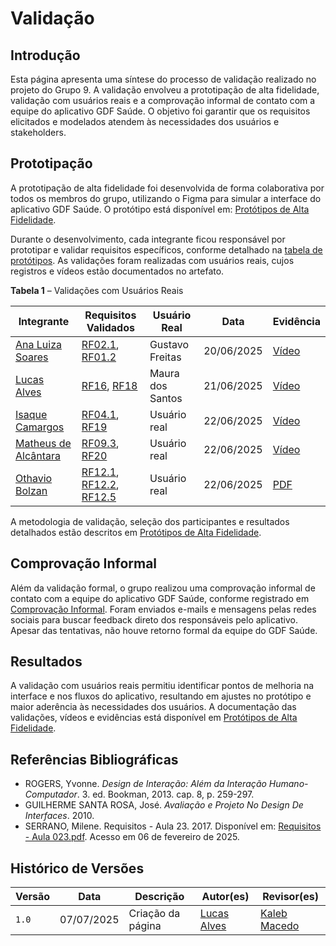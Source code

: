 # Validação

## Introdução

Esta página apresenta uma síntese do processo de validação realizado no projeto do Grupo 9. A validação envolveu a prototipação de alta fidelidade, validação com usuários reais e a comprovação informal de contato com a equipe do aplicativo GDF Saúde. O objetivo foi garantir que os requisitos elicitados e modelados atendem às necessidades dos usuários e stakeholders.

## Prototipação

A prototipação de alta fidelidade foi desenvolvida de forma colaborativa por todos os membros do grupo, utilizando o Figma para simular a interface do aplicativo GDF Saúde. O protótipo está disponível em: [Protótipos de Alta Fidelidade](../modelagem/prototipos.md).

Durante o desenvolvimento, cada integrante ficou responsável por prototipar e validar requisitos específicos, conforme detalhado na [tabela de protótipos](../modelagem/prototipos.md#protótipos). As validações foram realizadas com usuários reais, cujos registros e vídeos estão documentados no artefato.


**Tabela 1** – Validações com Usuários Reais

| Integrante | Requisitos Validados | Usuário Real | Data | Evidência |
|------------|---------------------|--------------|------|-----------|
| [Ana Luiza Soares](https://github.com/Ana-Luiza-SC) | [RF02.1](../elicitacao/requisitos_finais.md#RF02.1), [RF01.2](../elicitacao/requisitos_finais.md#RF01.2) | Gustavo Freitas | 20/06/2025 | [Vídeo](https://www.youtube.com/embed/sEpXX6ZuVw8?si=s4H63_Vbfmswuxcv) |
| [Lucas Alves](https://github.com/LucasAlves71) | [RF16](../elicitacao/requisitos_finais.md#RF16), [RF18](../elicitacao/requisitos_finais.md#RF18) | Maura dos Santos | 21/06/2025 | [Vídeo](https://youtu.be/qHKuViU9kyY) |
| [Isaque Camargos](https://github.com/isaqzin) | [RF04.1](../elicitacao/requisitos_finais.md#RF04.1), [RF19](../elicitacao/requisitos_finais.md#RF19) | Usuário real | 22/06/2025 | [Vídeo](https://youtu.be/Qe-rbW5qN5Y?si=nZsqxobvUPnKMIOM&t=26) |
| [Matheus de Alcântara](https://github.com/matheusdealcantara) | [RF09.3](../elicitacao/requisitos_finais.md#RF09.3), [RF20](../elicitacao/requisitos_finais.md#RF20) | Usuário real | 22/06/2025 | [Vídeo](https://youtu.be/DZKtZfrtrus) |
| [Othavio Bolzan](https://github.com/bolzanMGB) | [RF12.1](../elicitacao/requisitos_finais.md#RF12.1), [RF12.2](../elicitacao/requisitos_finais.md#RF12.2), [RF12.5](../elicitacao/requisitos_finais.md#RF12.5) | Usuário real | 22/06/2025 | [PDF](../assets/implementados/telas_othavio.pdf) |


A metodologia de validação, seleção dos participantes e resultados detalhados estão descritos em [Protótipos de Alta Fidelidade](../modelagem/prototipos.md#metodologia).

## Comprovação Informal

Além da validação formal, o grupo realizou uma comprovação informal de contato com a equipe do aplicativo GDF Saúde, conforme registrado em [Comprovação Informal](../validacao/comprovacao-informal.md). Foram enviados e-mails e mensagens pelas redes sociais para buscar feedback direto dos responsáveis pelo aplicativo. Apesar das tentativas, não houve retorno formal da equipe do GDF Saúde.

## Resultados

A validação com usuários reais permitiu identificar pontos de melhoria na interface e nos fluxos do aplicativo, resultando em ajustes no protótipo e maior aderência às necessidades dos usuários. A documentação das validações, vídeos e evidências está disponível em [Protótipos de Alta Fidelidade](../modelagem/prototipos.md).

## Referências Bibliográficas

- ROGERS, Yvonne. *Design de Interação: Além da Interação Humano-Computador*. 3. ed. Bookman, 2013. cap. 8, p. 259-297.
- GUILHERME SANTA ROSA, José. *Avaliação e Projeto No Design De Interfaces*. 2010.
- SERRANO, Milene. Requisitos - Aula 23. 2017. Disponível em: [Requisitos - Aula 023.pdf](https://aprender3.unb.br/pluginfile.php/2523157/mod_resource/content/2/Requisitos%20-%20Aula%20023.pdf). Acesso em 06 de fevereiro de 2025.

## Histórico de Versões

| Versão | Data       | Descrição                      | Autor(es)                                                                                         | Revisor(es)                                    |
| ------ | ---------- | ------------------------------ | ------------------------------------------------------------------------------------------------- | ---------------------------------------------- |
| `1.0`    | 07/07/2025 | Criação da página     | [Lucas Alves](https://github.com/LucasAlves71) | [Kaleb Macedo](https://github.com/kalebmacedo) |
